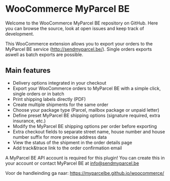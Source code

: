 # WooCommerce MyParcel BE
Welcome to the WooCommerce MyParcel BE repository on GitHub. Here you can browse the source, look at open issues and keep track of development.

This WooCommerce extension allows you to export your orders to the MyParcel BE service (http://sendmyparcel.be/). Single orders exports aswell as batch exports are possible.

## Main features
- Delivery options integrated in your checkout
- Export your WooCommerce orders to MyParcel BE with a simple click, single orders or in batch
- Print shipping labels directly (PDF)
- Create multiple shipments for the same order
- Choose your package type (Parcel, mailbox package or unpaid letter)
- Define preset MyParcel BE shipping options (signature required, extra insurance, etc.)
- Modify the MyParcel BE shipping options per order before exporting
- Extra checkout fields to separate street name, house number and house number suffix for more precise address data
- View the status of the shipment in the order details page
- Add track&trace link to the order confirmation email

A MyParcel BE API account is required for this plugin! You can create this in your account or contact MyParcel BE at info@sendmyparcel.be

Voor de handleinding ga naar: https://myparcelbe.github.io/woocommerce/
